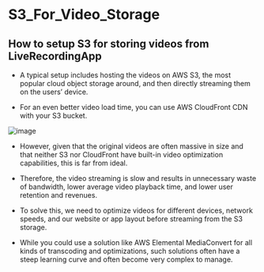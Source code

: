# S3_For_Video_Storage
## How to setup S3 for storing videos from LiveRecordingApp
- A typical setup includes hosting the videos on AWS S3, the most popular cloud object storage around, and then directly streaming them on the users’ device.

- For an even better video load time, you can use AWS CloudFront CDN with your S3 bucket.

![image](https://user-images.githubusercontent.com/97250268/205351281-7ca0373b-60bf-4f9b-bed5-a93d8d57f8a7.png)

- However, given that the original videos are often massive in size and that neither S3 nor CloudFront have built-in video optimization capabilities, this is far from ideal.

- Therefore, the video streaming is slow and results in unnecessary waste of bandwidth, lower average video playback time, and lower user retention and revenues.

- To solve this, we need to optimize videos for different devices, network speeds, and our website or app layout before streaming from the S3 storage.

- While you could use a solution like AWS Elemental MediaConvert for all kinds of transcoding and optimizations, such solutions often have a steep learning curve and often become very complex to manage. 

